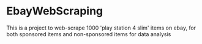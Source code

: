 # EbayWebScraping

This is a project to web-scrape 1000 'play station 4 slim' items on ebay, for both sponsored items and non-sponsored items for data analysis
